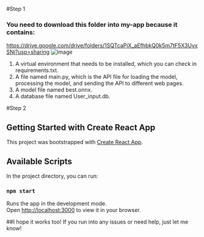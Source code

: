 #Step 1
### You need to download this folder into my-app because it contains:
https://drive.google.com/drive/folders/1SQTcaPiX_aEfhbkQ0k5m7tF5X3UvxSNj?usp=sharing
![image](https://github.com/user-attachments/assets/ce84f121-43fc-476e-9ae1-f614095d2bf9)


1. A virtual environment that needs to be installed, which you can check in requirements.txt.
2. A file named main.py, which is the API file for loading the model, processing the model, and sending the API to different web pages.
3. A model file named best.onnx.
4. A database file named User_input.db.


#Step 2
## Getting Started with Create React App

This project was bootstrapped with [Create React App](https://github.com/facebook/create-react-app).

## Available Scripts

In the project directory, you can run:

### `npm start`

Runs the app in the development mode.\
Open [http://localhost:3000](http://localhost:3000) to view it in your browser.

##I hope it works too! If you run into any issues or need help, just let me know!

